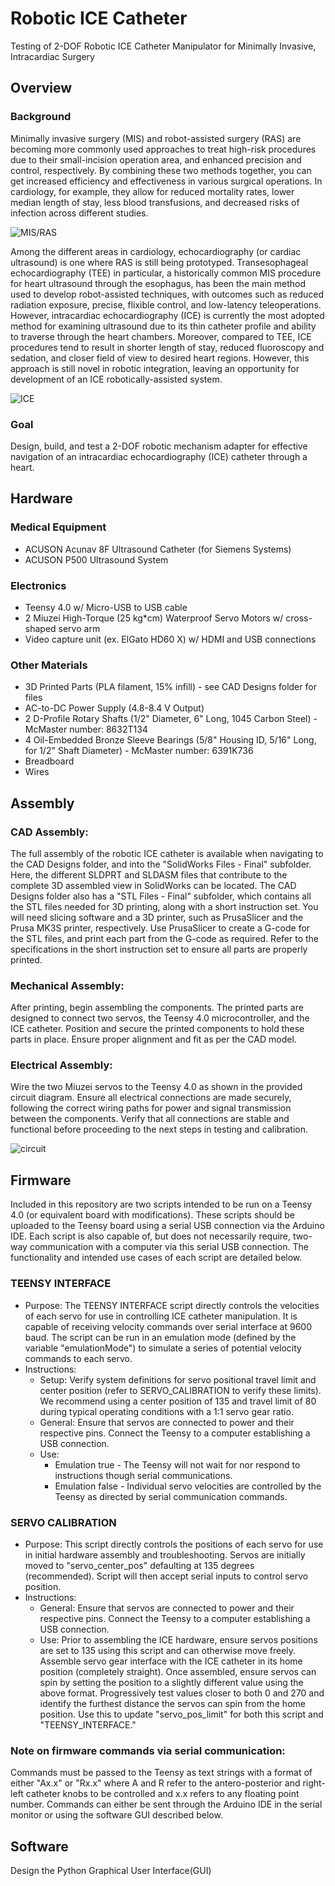 # Robotic ICE Catheter
Testing of 2-DOF Robotic ICE Catheter Manipulator for Minimally Invasive, Intracardiac Surgery

## Overview 
### Background
Minimally invasive surgery (MIS) and robot-assisted surgery (RAS) are becoming more commonly used approaches to treat high-risk procedures due to their small-incision operation area, and enhanced precision and control, respectively. By combining these two methods together, you can get increased efficiency and effectiveness in various surgical operations. In cardiology, for example, they allow for reduced mortality rates, lower median length of stay, less blood transfusions, and decreased risks of infection across different studies.

![MIS/RAS](https://stgaccinwbsdevlrs01.blob.core.windows.net/newcorporatewbsite/blogs/october2023/detail-main-Robotic-Heart-Surgery.jpeg)

Among the different areas in cardiology, echocardiography (or cardiac ultrasound) is one where RAS is still being  prototyped. Transesophageal echocardiography (TEE) in particular, a historically common MIS procedure for heart ultrasound through the esophagus, has been the main method used to develop robot-assisted techniques, with outcomes such as reduced radiation exposure, precise, flixible control, and low-latency teleoperations. However, intracardiac echocardiography (ICE) is currently the most adopted method for examining ultrasound due to its thin catheter profile and ability to traverse through the heart chambers. Moreover, compared to TEE, ICE procedures tend to result in shorter length of stay, reduced fluoroscopy and sedation, and closer field of view to desired heart regions. However, this approach is still novel in robotic integration, leaving an opportunity for development of an ICE robotically-assisted system.

![ICE](https://www.stryker.com/content/dam/stryker/endoscopy/products/acunav/images/AcuNav_Silo_Shadow_Left.png)
### Goal
Design, build, and test a 2-DOF robotic mechanism adapter for effective navigation of an intracardiac echocardiography (ICE) catheter through a heart.
## Hardware
### Medical Equipment
- ACUSON Acunav 8F Ultrasound Catheter (for Siemens Systems) 
- ACUSON P500 Ultrasound System

### Electronics
- Teensy 4.0 w/ Micro-USB to USB cable
- 2 Miuzei High-Torque (25 kg*cm) Waterproof Servo Motors w/ cross-shaped servo arm
- Video capture unit (ex. ElGato HD60 X) w/ HDMI and USB connections

### Other Materials
- 3D Printed Parts (PLA filament, 15% infill) - see CAD Designs folder for files
- AC-to-DC Power Supply (4.8-8.4 V Output)
- 2 D-Profile Rotary Shafts (1/2" Diameter, 6" Long, 1045 Carbon Steel) - McMaster number: 8632T134
- 4 Oil-Embedded Bronze Sleeve Bearings (5/8" Housing ID, 5/16" Long, for 1/2" Shaft Diameter) - McMaster number: 6391K736
- Breadboard
- Wires

## Assembly
### CAD Assembly:
The full assembly of the robotic ICE catheter is available when navigating to the CAD Designs folder, and into the "SolidWorks Files - Final" subfolder. Here, the different SLDPRT and SLDASM files that contribute to the complete 3D assembled view in SolidWorks can be located. The CAD Designs folder also has a "STL Files - Final" subfolder, which contains all the STL files needed for 3D printing, along with a short instruction set. You will need slicing software and a 3D printer, such as PrusaSlicer and the Prusa MK3S printer, respectively. Use PrusaSlicer to create a G-code for the STL files, and print each part from the G-code as required. Refer to the specifications in the short instruction set to ensure all parts are properly printed.

### Mechanical Assembly:
After printing, begin assembling the components. The printed parts are designed to connect two servos, the Teensy 4.0 microcontroller, and the ICE catheter. Position and secure the printed components to hold these parts in place. Ensure proper alignment and fit as per the CAD model.

### Electrical Assembly:
Wire the two Miuzei servos to the Teensy 4.0 as shown in the provided circuit diagram. Ensure all electrical connections are made securely, following the correct wiring paths for power and signal transmission between the components. Verify that all connections are stable and functional before proceeding to the next steps in testing and calibration.

![circuit](https://github.com/user-attachments/assets/4ba8add6-169e-4741-865c-dd9f1d21a488)


## Firmware
Included in this repository are two scripts intended to be run on a Teensy 4.0 (or equivalent board with modifications). These scripts should be uploaded to the Teensy board using a serial USB connection via the Arduino IDE. Each script is also capable of, but does not necessarily require, two-way communication with a computer via this serial USB connection. The functionality and intended use cases of each script are detailed below.

### TEENSY INTERFACE
- Purpose: The TEENSY INTERFACE script directly controls the velocities of each servo for use in controlling ICE catheter manipulation. It is capable of receiving velocity commands over serial interface at 9600 baud. The script can be run in an emulation mode (defined by the variable "emulationMode") to simulate a series of potential velocity commands to each servo. 
- Instructions:
    - Setup:   Verify system definitions for servo positional travel limit and center position (refer to SERVO_CALIBRATION to verify these limits). We recommend using a center position of 135 and travel limit of 80 during typical operating conditions with a 1:1 servo gear ratio. 
    - General: Ensure that servos are connected to power and their respective pins. Connect the Teensy to a computer establishing a USB connection.
    - Use: 
        - Emulation true - The Teensy will not wait for nor respond to instructions though serial communications.
        - Emulation false - Individual servo velocities are controlled by the Teensy as directed by serial communication commands. 
        
### SERVO CALIBRATION
- Purpose: This script directly controls the positions of each servo for use in initial hardware assembly and troubleshooting. Servos are initially moved to "servo_center_pos" defaulting at 135 degrees (recommended). Script will then accept serial inputs to control servo position.
- Instructions: 
    - General:  Ensure that servos are connected to power and their respective pins. Connect the Teensy to a computer establishing a USB connection.
    - Use:      Prior to assembling the ICE hardware, ensure servos positions are set to 135 using this script and can otherwise move freely. Assemble servo gear interface with the ICE catheter in its home position (completely straight). Once assembled, ensure servos can spin by setting the position to a slightly different value using the above format. Progressively test values closer to both 0 and 270 and identify the furthest distance the servos can spin from the home position. Use this to update "servo_pos_limit" for both this script and "TEENSY_INTERFACE."

### Note on firmware commands via serial communication:
Commands must be passed to the Teensy as text strings with a format of either "Ax.x" or "Rx.x" where A and R refer to the antero-posterior and right-left catheter knobs to be controlled and x.x refers to any floating point number. Commands can either be sent through the Arduino IDE in the serial monitor or using the software GUI described below.

## Software
Design the Python Graphical User Interface(GUI) 

